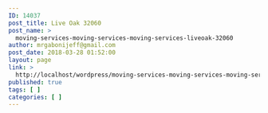 ```yaml
---
ID: 14037
post_title: Live Oak 32060
post_name: >
  moving-services-moving-services-moving-services-liveoak-32060
author: mrgabonijeff@gmail.com
post_date: 2018-03-28 01:52:00
layout: page
link: >
  http://localhost/wordpress/moving-services-moving-services-moving-services-liveoak-32060/
published: true
tags: [ ]
categories: [ ]
---
```

